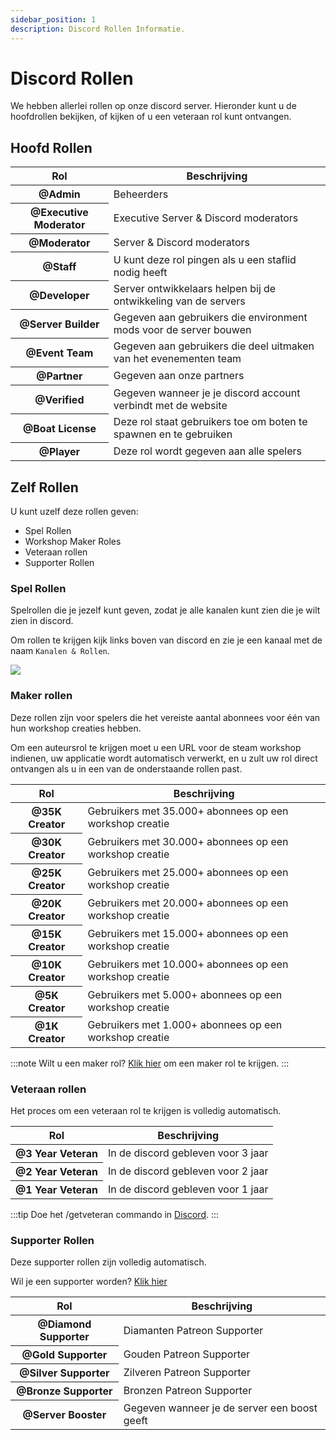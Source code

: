 ```yaml
---
sidebar_position: 1
description: Discord Rollen Informatie.
---
```


# Discord Rollen

We hebben allerlei rollen op onze discord server. Hieronder kunt u de hoofdrollen bekijken, of kijken of u een veteraan rol kunt ontvangen.

## Hoofd Rollen

<table class="table nowrap table-dark table-sm">
<thead>
<tr>
<th scope="col">Rol</th>
<th scope="col">Beschrijving</th>
</tr>
</thead>
<tbody>
<tr>
<th scope="row"><span style={{color: "#ff0000"}}>@Admin</span></th>
<td>Beheerders</td>
</tr>
<tr>
<th scope="row"><span style={{color: "#fcf202"}}>@Executive Moderator</span></th>
<td>Executive Server & Discord moderators</td>
</tr>
<tr>
<th scope="row"><span style={{color: "#4ee718"}}>@Moderator</span></th>
<td>Server & Discord moderators</td>
</tr>
<tr>
<th scope="row"><span style={{color: "#2bac3c"}}>@Staff</span></th>
<td>U kunt deze rol pingen als u een staflid nodig heeft</td>
</tr>
<tr>
<th scope="row"><span style={{color: "#1e9b94"}}>@Developer</span></th>
<td>Server ontwikkelaars helpen bij de ontwikkeling van de servers</td>
</tr>
<tr>
<th scope="row"><span style={{color: "#1aac93"}}>@Server Builder</span></th>
<td>Gegeven aan gebruikers die environment mods voor de server bouwen</td>
</tr>
<tr>
<th scope="row"><span style={{color: "#c5a138"}}>@Event Team</span></th>
<td>Gegeven aan gebruikers die deel uitmaken van het evenementen team</td>
</tr>
<tr>
<th scope="row"><span style={{color: "#ff8e01"}}>@Partner</span></th>
<td>Gegeven aan onze partners</td>
</tr>

<tr>
<th scope="row"><span style={{color: "#7289da"}}>@Verified</span></th>
<td>Gegeven wanneer je je discord account verbindt met de website</td>
</tr>
<tr>
<th scope="row"><span style={{color: "#7ac2e9"}}>@Boat License</span></th>
<td>Deze rol staat gebruikers toe om boten te spawnen en te gebruiken</td>
</tr>
<tr>
<th scope="row"><span style={{color: "#99aab5"}}>@Player</span></th>
<td>Deze rol wordt gegeven aan alle spelers</td>
</tr>
</tbody>
</table>

## Zelf Rollen

U kunt uzelf deze rollen geven:

- Spel Rollen
- Workshop Maker Roles
- Veteraan rollen
- Supporter Rollen

### Spel Rollen

Spelrollen die je jezelf kunt geven, zodat je alle kanalen kunt zien die je wilt zien in discord.

Om rollen te krijgen kijk links boven van discord en zie je een kanaal met de naam `Kanalen & Rollen`.

<img src="/img/discord/discordgameroles.png" />


### Maker rollen

Deze rollen zijn voor spelers die het vereiste aantal abonnees voor één van hun workshop creaties hebben.

Om een auteursrol te krijgen moet u een URL voor de steam workshop indienen, uw applicatie wordt automatisch verwerkt, en u zult uw rol direct ontvangen als u in een van de onderstaande rollen past.

<table class="table nowrap table-dark table-sm">
<thead>
<tr>
<th scope="col">Rol</th>
<th scope="col">Beschrijving</th>
</tr>
</thead>
<tbody>
<tr>
<th scope="row"><span style={{color: "#da5353"}}>@35K Creator</span></th>
<td>Gebruikers met 35.000+ abonnees op een workshop creatie</td>
</tr>
<tr>
<th scope="row"><span style={{color: "#da5353"}}>@30K Creator</span></th>
<td>Gebruikers met 30.000+ abonnees op een workshop creatie</td>
</tr>
<tr>
<th scope="row"><span style={{color: "#da5353"}}>@25K Creator</span></th>
<td>Gebruikers met 25.000+ abonnees op een workshop creatie</td>
</tr>
<tr>
<th scope="row"><span style={{color: "#da5353"}}>@20K Creator</span></th>
<td>Gebruikers met 20.000+ abonnees op een workshop creatie</td>
</tr>
<tr>
<th scope="row"><span style={{color: "#f35f5f"}}>@15K Creator</span></th>
<td>Gebruikers met 15.000+ abonnees op een workshop creatie</td>
</tr>
<tr>
<th scope="row"><span style={{color: "#f57575"}}>@10K Creator</span></th>
<td>Gebruikers met 10.000+ abonnees op een workshop creatie</td>
</tr>
<tr>
<th scope="row"><span style={{color: "#ff9696"}}>@5K Creator</span></th>
<td>Gebruikers met 5.000+ abonnees op een workshop creatie</td>
</tr>
<tr>
<th scope="row"><span style={{color: "#d49797"}}>@1K Creator</span></th>
<td>Gebruikers met 1.000+ abonnees op een workshop creatie</td>
</tr>
</tbody>
</table>

:::note Wilt u een maker rol?
[Klik hier](https://trickys.gg/applications/new) om een maker rol te krijgen.
:::

### Veteraan rollen

Het proces om een veteraan rol te krijgen is volledig automatisch.

<table class="table nowrap table-dark table-sm">
<thead>
<tr>
<th scope="col">Rol</th>
<th scope="col">Beschrijving</th>
</tr>
</thead>
<tbody>
<tr>
<th scope="row"><span style={{color: "#c27c0e"}}>@3 Year Veteran</span></th>
<td>In de discord gebleven voor 3 jaar</td>
</tr>
<tr>
<th scope="row"><span style={{color: "#c27c0e"}}>@2 Year Veteran</span></th>
<td>In de discord gebleven voor 2 jaar</td>
</tr>
<tr>
<th scope="row"><span style={{color: "#c27c0e"}}>@1 Year Veteran</span></th>
<td>In de discord gebleven voor 1 jaar</td>
</tr>
</tbody>
</table>

:::tip
Doe het <a class="code-text">/getveteran</a> commando in [Discord](discord://discord.com/channels/710922135580835950/723322585563267073).
:::


### Supporter Rollen

Deze supporter rollen zijn volledig automatisch.

Wil je een supporter worden? [Klik hier](/docs/supporters)

<table class="table nowrap table-dark table-sm">
<thead>
<tr>
<th scope="col">Rol</th>
<th scope="col">Beschrijving</th>
</tr>
</thead>
<tbody>
<tr>
<th scope="row"><span style={{color: "#05d6ff"}}>@Diamond Supporter</span></th>
<td>Diamanten Patreon Supporter</td>
</tr>
<tr>
<th scope="row"><span style={{color: "#e9c716"}}>@Gold Supporter</span></th>
<td>Gouden Patreon Supporter</td>
</tr>
<tr>
<th scope="row"><span style={{color: "#c0c0c0"}}>@Silver Supporter</span></th>
<td>Zilveren Patreon Supporter</td>
</tr>
<tr>
<th scope="row"><span style={{color: "#cd7f32"}}>@Bronze Supporter</span></th>
<td>Bronzen Patreon Supporter</td>
</tr>
<tr>
<th scope="row"><span style={{color: "#ff73fa"}}>@Server Booster</span></th>
<td>Gegeven wanneer je de server een boost geeft</td>
</tr>
</tbody>
</table>